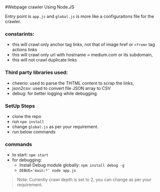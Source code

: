 #Webpage crawler Using Node.JS

Entry point is `app.js` and `global.js` is more like a configuraitons file for the crawler.

### constarints:
 - this will crawl only anchor tag links, not that of image href or `<from>` tag actions links
 - this will crawl only url with hostname = medium.com or its subdomain,
 - this will not crawl duplicate links

### Third party libraries used:
 - cheerio: used to parse the THTML content to scrap the links,
 - json2csv: used to convert file JSON array to CSV
 - debug: for better logging while debugging.

### SetUp Steps
 - clone the repo
 - run `npm install`
 - change `global.js` as per your requirement.
 - run below commands

### commands
 - to start: `npm start` 
 - for debugging:
    * Install Debug module globally: `npm install debug -g`
    * `DEBUG='main:*' node app.js`

> Note: Currently crawl depth is set to 2, you can change as per your requirement.
